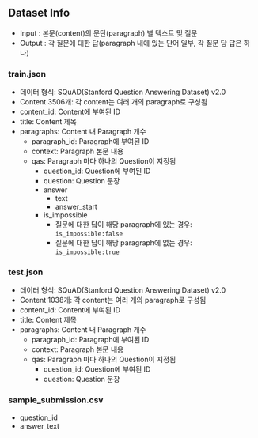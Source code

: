 ## Dataset Info

- Input : 본문(content)의 문단(paragraph) 별 텍스트 및 질문  
- Output : 각 질문에 대한 답(paragraph 내에 있는 단어 일부, 각 질문 당 답은 하나) 


### train.json
- 데이터 형식: SQuAD(Stanford Question Answering Dataset) v2.0
- Content 3506개: 각 content는 여러 개의 paragraph로 구성됨
- content_id: Content에 부여된 ID
- title: Content 제목
- paragraphs: Content 내 Paragraph 개수
    - paragraph_id: Paragraph에 부여된 ID
    - context: Paragraph 본문 내용
    - qas: Paragraph 마다 하나의 Question이 지정됨
        - question_id: Question에 부여된 ID
        - question: Question 문장
        - answer
            - text
            - answer_start
        - is_impossible
            - 질문에 대한 답이 해당 paragraph에 있는 경우: `is_impossible:false`
            - 질문에 대한 답이 해당 paragraph에 없는 경우: `is_impossible:true`


### test.json
- 데이터 형식: SQuAD(Stanford Question Answering Dataset) v2.0
- Content 1038개: 각 content는 여러 개의 paragraph로 구성됨
- content_id: Content에 부여된 ID
- title: Content 제목
- paragraphs: Content 내 Paragraph 개수
    - paragraph_id: Paragraph에 부여된 ID
    - context: Paragraph 본문 내용
    - qas: Paragraph 마다 하나의 Question이 지정됨
        - question_id: Question에 부여된 ID
        - question: Question 문장


### sample_submission.csv
- question_id
- answer_text